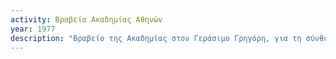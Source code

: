 ```yaml
---
activity: Βραβεία Ακαδημίας Αθηνών
year: 1977
description: "Βραβείο της Ακαδημίας στον Γεράσιμο Γρηγόρη, για τη σύνθεση και επιμέλεια του Λευκώματος *Αριστοτέλης Βαλαωρίτης, ο Αρματολός της Λύρας.*"
---
```

